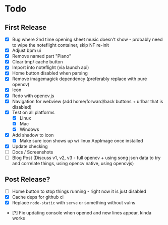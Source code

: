 # Todo

## First Release

- [x] Bug where 2nd time opening sheet music doesn't show - probably need to wipe the noteflight container, skip NF re-init
- [x] Adjust bpm ui
- [x] Remove named part "Piano"
- [x] Clear tmp/ cache button
- [x] Import into noteflight (via launch api)
- [x] Home button disabled when parsing
- [x] Remove imagemagick dependency (preferably replace with pure opencv)
- [x] Icon
- [x] Redo with opencv.js
- [x] Navigation for webview (add home/forward/back buttons + urlbar that is disabled)
- [x] Test on all platforms
  - [x] Linux
  - [x] Mac
  - [x] Windows
- [x] Add shadow to icon
  - [x] Make sure icon shows up w/ linux AppImage once installed
- [x] Update checking
- [ ] Docs / Screenshots
- [ ] Blog Post (Discuss v1, v2, v3 - full opencv + using song json data to try and correlate things, using opencv native, using opencvjs)

## Post Release?

- [ ] Home button to stop things running - right now it is just disabled
- [x] Cache deps for github ci
- [x] Replace `node-static` with `serve` or something without vulns
- [?] Fix updating console when opened and new lines appear, kinda works
